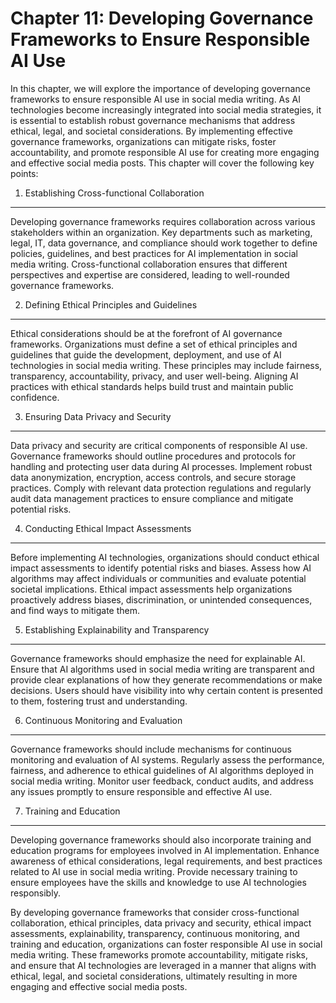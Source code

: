 Chapter 11: Developing Governance Frameworks to Ensure Responsible AI Use
=========================================================================

In this chapter, we will explore the importance of developing governance frameworks to ensure responsible AI use in social media writing. As AI technologies become increasingly integrated into social media strategies, it is essential to establish robust governance mechanisms that address ethical, legal, and societal considerations. By implementing effective governance frameworks, organizations can mitigate risks, foster accountability, and promote responsible AI use for creating more engaging and effective social media posts. This chapter will cover the following key points:

1. Establishing Cross-functional Collaboration
----------------------------------------------

Developing governance frameworks requires collaboration across various stakeholders within an organization. Key departments such as marketing, legal, IT, data governance, and compliance should work together to define policies, guidelines, and best practices for AI implementation in social media writing. Cross-functional collaboration ensures that different perspectives and expertise are considered, leading to well-rounded governance frameworks.

2. Defining Ethical Principles and Guidelines
---------------------------------------------

Ethical considerations should be at the forefront of AI governance frameworks. Organizations must define a set of ethical principles and guidelines that guide the development, deployment, and use of AI technologies in social media writing. These principles may include fairness, transparency, accountability, privacy, and user well-being. Aligning AI practices with ethical standards helps build trust and maintain public confidence.

3. Ensuring Data Privacy and Security
-------------------------------------

Data privacy and security are critical components of responsible AI use. Governance frameworks should outline procedures and protocols for handling and protecting user data during AI processes. Implement robust data anonymization, encryption, access controls, and secure storage practices. Comply with relevant data protection regulations and regularly audit data management practices to ensure compliance and mitigate potential risks.

4. Conducting Ethical Impact Assessments
----------------------------------------

Before implementing AI technologies, organizations should conduct ethical impact assessments to identify potential risks and biases. Assess how AI algorithms may affect individuals or communities and evaluate potential societal implications. Ethical impact assessments help organizations proactively address biases, discrimination, or unintended consequences, and find ways to mitigate them.

5. Establishing Explainability and Transparency
-----------------------------------------------

Governance frameworks should emphasize the need for explainable AI. Ensure that AI algorithms used in social media writing are transparent and provide clear explanations of how they generate recommendations or make decisions. Users should have visibility into why certain content is presented to them, fostering trust and understanding.

6. Continuous Monitoring and Evaluation
---------------------------------------

Governance frameworks should include mechanisms for continuous monitoring and evaluation of AI systems. Regularly assess the performance, fairness, and adherence to ethical guidelines of AI algorithms deployed in social media writing. Monitor user feedback, conduct audits, and address any issues promptly to ensure responsible and effective AI use.

7. Training and Education
-------------------------

Developing governance frameworks should also incorporate training and education programs for employees involved in AI implementation. Enhance awareness of ethical considerations, legal requirements, and best practices related to AI use in social media writing. Provide necessary training to ensure employees have the skills and knowledge to use AI technologies responsibly.

By developing governance frameworks that consider cross-functional collaboration, ethical principles, data privacy and security, ethical impact assessments, explainability, transparency, continuous monitoring, and training and education, organizations can foster responsible AI use in social media writing. These frameworks promote accountability, mitigate risks, and ensure that AI technologies are leveraged in a manner that aligns with ethical, legal, and societal considerations, ultimately resulting in more engaging and effective social media posts.
